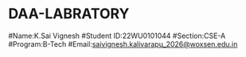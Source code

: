# DAA-LABRATORY

#Name:K.Sai Vignesh
#Student ID:22WU0101044
#Section:CSE-A
#Program:B-Tech
#Email:saivignesh.kalivarapu_2026@woxsen.edu.in
